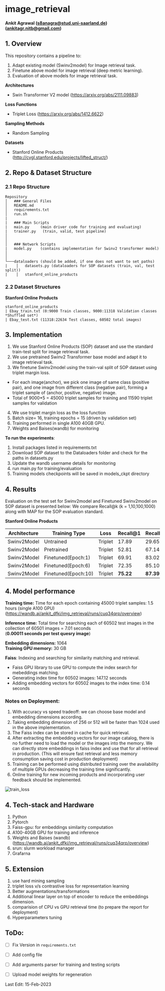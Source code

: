 # image_retrieval
#### Ankit Agrawal (s8anagra@stud.uni-saarland.de) (ankitagr.nitb@gmail.com)


## 1. Overview
This repository contains a pipeline to:
1. Adapt existing model (Swinv2model) for Image retrieval task. 
2. Finetune above model for image retrieval (deep metric learning). 
3. Evaluation of above models for image retrieval task. 


__Architectures__
* Swin Transformer V2 model (https://arxiv.org/abs/2111.09883)
  
  
__Loss Functions__
* Triplet Loss (https://arxiv.org/abs/1412.6622)


__Sampling Methods__
* Random Sampling


__Datasets__
* Stanford Online Products (http://cvgl.stanford.edu/projects/lifted_struct/)


## 2. Repo & Dataset Structure
### 2.1 Repo Structure
```
Repository
│   ### General Files
│   README.md
│   requirements.txt    
│   run.sh
|
|   ### Main Scripts
|   main.py     (main driver code for training and evaluating)
|   trainer.py   (train, valid, test pipeline)
│   
│ 
│   ### Network Scripts
|   model.py    (contains implementation for Swinv2 transformer model)
│   
│    
└───dataloaders (should be added, if one does not want to set paths)
|    │   datasets.py (dataloaders for SOP datasets (train, val, test split))
|    │   stanford_online_products
```

### 2.2 Dataset Structures
__Stanford Online Products__
```
stanford_online_products
| Ebay_train.txt (0:9000 Train classes, 9000:11318 Validation classes *Shuffled set*)
| Ebay_test.txt (11318:22634 Test classes, 60502 total images)
```


## 3. Implementation

1. We use Stanford Online Products (SOP) dataset and use the standard train-test split for image retrieval task.
2. We use pretrained Swinv2 Transformer base model and adapt it to image retrieval task. 
3. We finetune Swinv2model using the train-val split of SOP dataset using triplet margin loss. 
* For each image(anchor), we pick one image of same class (positive pair), and one image from different class (negative pair), forming a triplet sample of (anchor, positive, negative) image.
* Total of 9000\*5 = 45000 triplet samples for training and 11590 triplet samples for validation
4. We use triplet margin loss as the loss function
5. Batch size= 16, training epochs = 15 (driven by validation set)
6. Training performed in single A100 40GB GPU.
7. Weights and Baises(wandb) for monitoring

__To run the experiments__:
1. Install packages listed in requirements.txt
2. Download SOP dataset to the Dataloaders folder and check for the paths in datasets.py
3. Update the wandb username details for monitoring
4. run main.py for training/evaluation
5. Training models checkpoints will be saved in models_ckpt directory


## 4. Results
Evaluation on the test set for Swinv2model and Finetuned Swinv2model on SOP dataset is presented below:
We compare Recall@k (k = 1,10,100,1000) along with MAP for the SOP evaluation standard. 

__Stanford Online Products__

Architecture | Training Type     | Loss     | Recall@1   | Recall@10  | Recall@100 | Recall@1000| MAP  
-------------|-------------------|----------|------------|------------|------------|------------|------
Swinv2Model  |  Untrained        |  Triplet |   17.89    |   29.65    |   46.42    |   69.87    | 12.1     
Swinv2Model  |  Pretrained       |  Triplet |   52.81    |   67.14    |   80.06    |   91.10    | 30.18     
Swinv2Model  |Finetuned(Epoch:1) |  Triplet |   69.91    |   83.02    |   91.36    |   96.78    | 38.38  
Swinv2Model  |Finetuned(Epoch:6) |  Triplet |   72.35    |   85.10    |   92.68    |   97.17    | 39.50  
Swinv2Model  |Finetuned(Epoch:10)|  Triplet |   __75.22__    |   __87.39__    |   __93.76__    |   __97.60__    | __40.78__

## 4. Model performance
__Training time:__ Time for each epoch containing 45000 triplet samples: 1.5 hours (single A100 GPU) (https://wandb.ai/ankit_dfki/img_retrieval/runs/cuq34qrp/overview)

__Inference time:__ Total time for searching each of 60502 test images in the collection of 60501 images = 7.01 seconds  
(__0.00011 seconds per test quesry image__)

__Embedding dimensions:__ 1064   
__Training GPU memory:__ 30 GB

__Faiss__: Indexing and searching for similarity matching and retrieval.
* Faiss GPU library to use GPU to compute the index search for mebeddings matching.
* Generating index time for 60502 images: 147.12 seconds
* Adding embedding vectors for 60502 images to the index time: 0.14 seconds

### Notes on Deployment:
1. With accuracy vs speed tradeoff: we can choose base model and embedding dimensions according. 
2. Taking embedding dimension of 256 or 512 will be faster than 1024 used in the above implementation. 
3. The Faiss index can be stored in cache for quick retrieval.
4. After extracting the embedding vectors for our image catalog, there is no further need to load the model or the images into the memory. We can directly store embeddings in faiss index and use that for all retrieval in production. (This will ensure fast retrieval and less memory consumption saving cost in production deployment)
5. Training can be performed using distributed training over the availability of multiple GPUs decreasing the training time significantly.
6. Online training for new incoming products and incorporating user feedback should be implemented.


![train_loss](https://user-images.githubusercontent.com/45555218/218908105-fbd0493c-c938-43d7-9dbc-64e097949865.png)


## 4. Tech-stack and Hardware

1. Python
2. Pytorch
3. Faiss-gpu: for embeddings similarity computation
4. A100-40GB GPU for training and inference
5. Weights and Baises (wandb) (https://wandb.ai/ankit_dfki/img_retrieval/runs/cuq34qrp/overview)
6. srun: slurm workload manager
7. Grafarna


## 5. Extension
1. use hard mining sampling
2. triplet loss v/s contrastive loss for representation learning
3. Better augmentations/transformations
4. Additional linear layer on top of encoder to reduce the embeddings dimension.
5. comparision of CPU vs GPU retrieval time (to prepare the report for deployment)
6. Hyperparameters tuning



## ToDo:
- [ ] Fix Version in `requirements.txt`  
- [ ] Add config file
- [ ] Add arguments parser for training and testing scripts
- [ ] Upload model weights for regeneration


Last Edit: 15-Feb-2023

